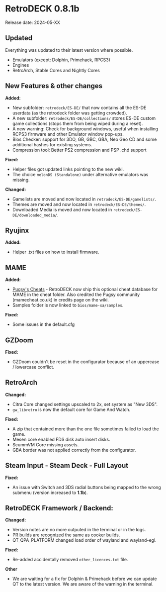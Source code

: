 # RetroDECK 0.8.1b

Release date: 2024-05-XX

## Updated

Everything was updated to their latest version where possible.

- Emulators (except: Dolphin, Primehack, RPCS3)
- Engines
- RetroArch, Stable Cores and Nightly Cores

## New Features & other changes

**Added:**

- New subfolder: `retrodeck/ES-DE/` that now contains all the ES-DE userdata (as the retrodeck folder was getting crowded).
- A new subfolder: `retrodeck/ES-DE/collections/` stores ES-DE custom game collections (stops them from being wiped during a reset).
- A new warning: Check for background windows, useful when installing RCPS3 firmware and other Emulator window pop-ups.
- Bios Checker: support for 3DO, GB, GBC, GBA, Neo Geo CD and some additional hashes for existing systems.
- Compression tool: Better PS2 compression and PSP .chd support

**Fixed:**

- Helper files got updated links pointing to the new wiki.
- The choice `melonDS (Standalone)` under alternative emulators was missing.

**Changed:**

- Gamelists are moved and now located in  `retrodeck/ES-DE/gamelists/`.
- Themes are moved and now located in  `retrodeck/ES-DE/themes/`.
- Downloaded Media is moved and now located in `retrodeck/ES-DE/downloaded_media/`.

## Ryujinx

**Added:**

- Helper .txt files on how to install firmware.

## MAME

**Added:**

- [Pugsy's Cheats](https://www.mamecheat.co.uk/) - RetroDECK now ship this optional cheat database for MAME in the cheat folder. Also credited the Pugsy community (mamecheat.co.uk) in credits page on the wiki.
- Samples folder is now linked to `bios/mame-sa/samples`.

**Fixed:**

- Some issues in the default.cfg


## GZDoom

**Fixed:**

- GZDoom couldn't be reset in the configurator because of an uppercase / lowercase conflict.

## RetroArch

**Changed:**

- Citra Core changed settings upscaled to 2x, set system as "New 3DS".
- `gw_libretro` is now the default core for Game And Watch.

**Fixed:**

- A zip that contained more than the one file sometimes failed to load the game.
- Mesen core enabled FDS disk auto insert disks.
- ScummVM Core missing assets.
- GBA border was not applied correctly from the configurator.


## Steam Input - Steam Deck - Full Layout

**Fixed:**

- An issue with Switch and 3DS radial buttons being mapped to the wrong submenu (version increased to **1.1b**).

##  RetroDECK Framework / Backend:

**Changed:**

- Version notes are no more outputed in the terminal or in the logs.
- PR builds are recognized the same as cooker builds.
- QT_QPA_PLATFORM changed load order of wayland and wayland-egl.


**Fixed:**

- Re-added accidentally removed `other_licences.txt` file.

**Other**

- We are waiting for a fix for Dolphin & Primehack before we can update QT to the latest version. We are aware of the warning in the terminal.
